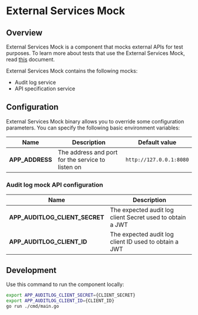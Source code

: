 # External Services Mock

## Overview

External Services Mock is a component that mocks external APIs for test purposes. To learn more about tests that use the External Services Mock, read [this](https://github.com/kfurgol/compass/blob/master/tests/director/external-services-mock-integration/README.md) document.

External Services Mock contains the following mocks:
* Audit log service
* API specification service

## Configuration

External Services Mock binary allows you to override some configuration parameters. You can specify the following basic environment variables:

| Name                             | Description                                                       | Default value            | 
| ---------------------------------| ----------------------------------------------------------------- | ------------------------ | 
| **APP_ADDRESS**                  | The address and port for the service to listen on                 | `http://127.0.0.1:8080`  | 

### Audit log mock API configuration
| Name                             | Description                                                                       | 
| -------------------------------- | --------------------------------------------------------------------------------- | 
| **APP_AUDITLOG_CLIENT_SECRET**   | The expected audit log client Secret used to obtain a JWT         | 
| **APP_AUDITLOG_CLIENT_ID**       | The expected audit log client ID used to obtain a JWT              | 

## Development

Use this command to run the component locally:

```bash
export APP_AUDITLOG_CLIENT_SECRET={CLIENT_SECRET}
export APP_AUDITLOG_CLIENT_ID={CLIENT_ID}
go run ./cmd/main.go
```
